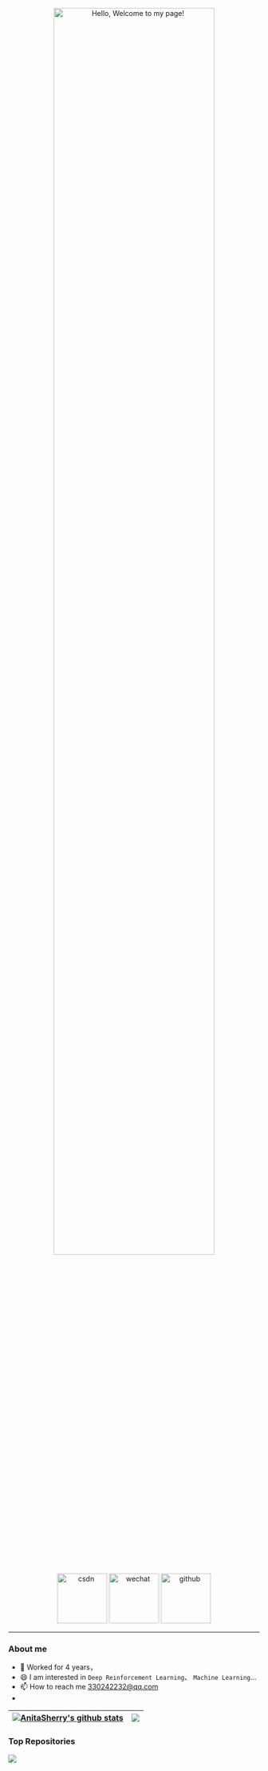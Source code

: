 <p align="center"><a href="https://github.com/AnitaSherry"><img width="80%" alt="Hello, Welcome to my page!" src="![微信图片_20240314165340](https://github.com/AnitaSherry/AnitaSherry/assets/96946615/9fb92c2d-2ecb-428e-9fa3-86256e00c716)
" /></a></p>


<p align="center">
  <a href="https://blog.csdn.net/weixin_46398647?type=blog"><img  width="100px" src="https://img.shields.io/badge/csdn-mr_winter-orange?logo=SparkPost&csdn=mr-winter" alt="csdn"/></a>
  <a href="![b632b17c7ee1f4f1beb48d2115e2743](https://github.com/AnitaSherry/AnitaSherry/assets/96946615/3bb12ad0-7405-4159-aeb7-3a0c76cdc837)
"><img width="100px" src="https://img.shields.io/badge/wechat-Winter-brightgreen?logo=WeChat&wechat=Winter" alt="wechat"/></a>
    <a href="https://github.com/AnitaSherry"><img width="100px" src="https://img.shields.io/badge/github-ai_winter-blueviolet?logo=Github&github=ai-winter" alt="github"/></a>
 </p>

---

### About me

- 📝 Worked for 4 years，
- 😄 I am interested in `Deep Reinforcement Learning`、 `Machine Learning`...
- 📫 How to reach me 330242232@qq.com
- 



| <a href="https://github.com/AnitaSherry"><img align="center" src="https://github-readme-stats.vercel.app/api?username=AnitaSherry&show_icons=true&include_all_commits=true&theme=buefy&hide_border=true&cache_seconds=3600" alt="AnitaSherry's github stats" /></a> | <a href="https://github.com/AnitaSherry"><img align="center" src="https://github-readme-stats.vercel.app/api/top-langs/?username=AnitaSherry&layout=compact&theme=buefy&hide_border=true&cache_seconds=3600" /></a> |
| ------------- | ------------- |

### Top Repositories



<a href="https://github.com/AnitaSherry/search_by_Image">
  <img align="center" src="https://github-readme-stats.vercel.app/api/pin/?username=AnitaSherry&repo=search_by_Image&theme=buefy" />
</a>

<!--
**AnitaSherry/AnitaSherry** is a ✨ _special_ ✨ repository because its `README.md` (this file) appears on your GitHub profile.

Here are some ideas to get you started:

- 🔭 I’m currently working on ...
- 🌱 I’m currently learning ...
- 👯 I’m looking to collaborate on ...
- 🤔 I’m looking for help with ...
- 💬 Ask me about ...
- 📫 How to reach me: ...
- 😄 Pronouns: ...
- ⚡ Fun fact: ...
-->
